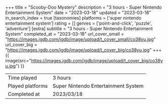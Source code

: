 +++
title = "Scooby-Doo Mystery"
description = "3 hours - Super Nintendo Entertainment System"
date = "2023-03-18"
updated = "2023-03-18"
in_search_index = true
[taxonomies]
platforms = ['super nintendo entertainment system']
rating = []
genres = ['point-and-click', 'puzzle', 'adventure']
[extra]
subtitle = "3 hours - Super Nintendo Entertainment System"
completed_at = "2023-03-18"
url_cover_small = "https://images.igdb.com/igdb/image/upload/t_cover_small/co38yu.jpg"
url_cover_big = "https://images.igdb.com/igdb/image/upload/t_cover_big/co38yu.jpg"
+++
{{ image(src="https://images.igdb.com/igdb/image/upload/t_cover_big/co38yu.jpg") }}

|              |            |
| ------------ | ---------- |
| Time played  | 3 hours |
| Played platforms    | Super Nintendo Entertainment System |
| Completed at | 2023/03/18 |


